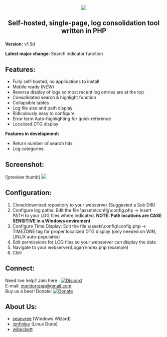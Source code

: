 
<p align="center"><img src="https://i.imgur.com/ckVKs0n.png">
 
 ## <p align="center"> Self-hosted, single-page, log consolidation tool written in PHP 
</p>

<b> Version:</b> v1.5d

<b> Latest major change: </b>  Search indicator function

## Features:

 - Fully self-hosted, no applications to install
 - Mobile ready (NEW)
 - Reverse display of logs so most recent log entries are at the top
 - Consolidated search & highlight function
 - Collapsible tables
 - Log file size and path display
 - Ridiculously easy to configure
 - Error term Auto-highlighting for quick reference
 - Localized DTG display

 <b> Features in development: </b>
- Return number of search hits
- Log categories.
 
 
## Screenshot:

![preview thumb] <img src="https://i.imgur.com/WzcyO1m.png">



## Configuration:
1) Clone/download repository to your webserver (Suggested a Sub DIR)
2) Configure log paths:  Edit the file \assets\config\config.php -> insert PATH to your LOG files where indicated.  **NOTE:  Path locations are CASE SENSITIVE in a Windows enviroment**
3) Configure Time Display: Edit the file \assets\config\config.php -> TIMEZONE tag for proper localized DTG display (only needed on WIN, LINUX auto-populates)
4) Edit permissions for LOG files so your webserver can display the data
5) Navigate to your webserver\Logarr\index.php (example)
6) Chill

## Connect:
Need live help?  Join here :   [![Discord](https://img.shields.io/discord/102860784329052160.svg)](https://discord.gg/YKbRXtt)
<br>
E-mail: monitorrapp@gmail.com
<br>
Buy us a beer! Donate:        [![Donate](https://img.shields.io/badge/Donate-PayPal-green.svg)](https://paypal.me/monitorrapp)

## About Us:
- [seanvree](https://github.com/seanvree) (Windows Wizard)
- [jonfinley](https://github.com/jonfinley) (Linux Dude)
- [wjbeckett](https://github.com/wjbeckett)
